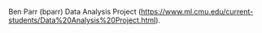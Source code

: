 Ben Parr (bparr) Data Analysis Project (https://www.ml.cmu.edu/current-students/Data%20Analysis%20Project.html).
